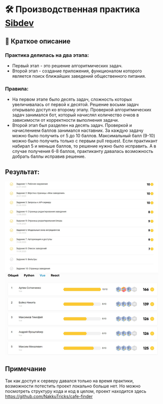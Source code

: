 # :hammer_and_wrench: Производственная практика <a href="https://practice.sibdev.pro/">Sibdev</a>

## 📃 Краткое описание

### Практика делилась на два этапа:
- Первый этап - это решение алгоритмических задач.
- Второй этап - создание приложения, функционалом которого является поиск ближайших заведений общественного питания.

### Правила:
- На первом этапе было десять задач, сложность которых увеличивалась от первой к десятой. Решение восьми задач открывало доступ ко второму этапу. Проверкой алгоритмических задач занимался бот, который начислял количество очков в зависимости от корректности выполнения задачи.
- Второй этап был разделен на десять задач. Проверкой и начислением баллов занимался наставник. За каждую задачу можно было получить от 5 до 10 баллов. Максимальный балл (9-10) можно было получить только с первым pull request. Если практикант набирал 5 и меньше баллов, то решение нужно было исправить. А в случае получения 6-8 баллов, практиканту давалась возможность добрать баллы исправив решение. 

 ## Результат:
<img src="./result1.jpg" />
<img src="./result2.jpg" />
 
## Примечание 
Так как доступ к серверу давался только на время практики, возможности потестить проект локально больше нет. Но можно посмотреть структуру кода и код в целом, проект находится здесь https://github.com/NakkuTricks/cafe-finder
